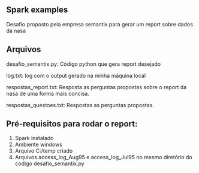 Spark examples
----------------
Desafio proposto pela empresa semantix para gerar um report sobre dados da nasa

Arquivos
--------
desafio_semantix.py: Código python que gera report desejado

log.txt: log com o output gerado na minha máquina local

respostas_report.txt: Resposta as perguntas propostas sobre o report da nasa de uma forma mais concisa.

respostas_questoes.txt: Respostas as perguntas propostas.

Pré-requisitos para rodar o report:
----------------------------------
1) Spark instalado
2) Ambiente windows
3) Arquivo C:/temp criado
4) Arquivos access_log_Aug95 e access_log_Jul95 no mesmo diretório do codigo desafio_semantix.py
